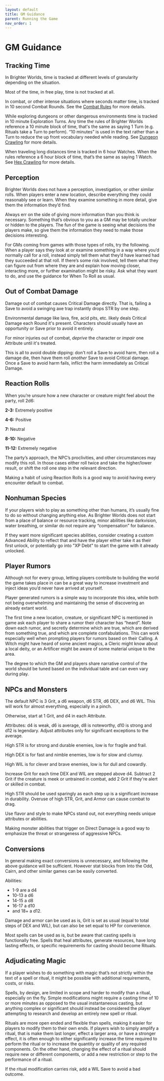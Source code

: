 ```yaml
---
layout: default
title: GM Guidance
parent: Running the Game
nav_order: 1
---
```


# GM Guidance

## Tracking Time

In Brighter Worlds, time is tracked at different levels of granularity depending on the situation.

Most of the time, in free play, time is not tracked at all. 

In combat, or other intense situations where seconds matter time, is tracked in 10 second Combat Rounds. See the [Combat Rules](/Rules/Combat) for more details.

While exploring dungeons or other dangerous environments time is tracked in 10 minute Exploration Turns.  Any time the rules of Brighter Worlds reference a 10 minute block of time, that's the same as saying 1 Turn (e.g. Rituals take a Turn to perform).  “10 minutes” is used in the text rather than a Turn to reduce the up front vocabulary needed while reading. See [Dungeon Crawling](/Running/DungeonCrawling) for more details. 

When traveling long distances time is tracked in 6 hour Watches. When the rules reference a 6 hour block of time, that’s the same as saying 1 Watch. See [Hex Crawling](/Running/Hexcrawling) for more details.

## Perception

Brighter Worlds does not have a perception, investigation, or other similar rolls. When players enter a new location, describe everything they could reasonably see or learn. When they examine something in more detail, give them the information they’d find.

Always err on the side of giving more information than you think is necessary. Something that’s obvious to you as a GM may be totally unclear or hidden to the players. The fun of the game is seeing what decisions the players make, so give them the information they need to make those decisions interesting.

For GMs coming from games with those types of rolls, try the following. When a player says they look at or examine something in a way where you’d normally call for a roll, instead simply tell them what they’d have learned had they succeeded at that roll. If there’s some risk involved, tell them what they can figure out from where they are and explain how moving closer, interacting more, or further examination might be risky. Ask what they want to do, and use the guidance for When To Roll as usual.

## Out of Combat Damage

Damage out of combat causes Critical Damage directly. That is, failing a Save to avoid a swinging axe trap instantly drops STR by one step.

Environmental damage like lava, fire, acid pits, etc. likely deals Critical Damage each Round it's present. Characters should usually have an opportunity or Save prior to avoid it entirely.

For minor injuries out of combat, *deprive* the character or *impair* one Attribute until it's treated. 

This is all to avoid double dipping: don't roll a Save to avoid harm, then roll a damage die, then have them roll *another* Save to avoid Critical damage. Once a Save to avoid harm fails, inflict the harm immediately as Critical Damage.

## Reaction Rolls

When you’re unsure how a new character or creature might feel about the party, roll 2d6:

**2-3:**	Extremely positive

**4-6:**	Positive

**7:**	Neutral

**8-10:**	Negative

**11-12:**	Extremely negative

The party’s approach, the NPC’s proclivities, and other circumstances may modify this roll. In those cases either roll twice and take the higher/lower result, or shift the roll one step in the relevant direction. 

Making a habit of using Reaction Rolls is a good way to avoid having every encounter default to combat.

## Nonhuman Species

If your players wish to play as something other than humans, it’s usually fine to do so without changing anything else. As Brighter Worlds does not start from a place of balance or resource tracking, minor abilities like darkvision, water breathing, or similar do not require any “compensation” for balance.

If they want more significant species abilities, consider creating a custom Advanced Ability to reflect that and have the player either take it as their first unlock, or potentially go into "XP Debt" to start the game with it already unlocked.

## Player Rumors

Although not for every group, letting players contribute to building the world the game takes place in can be a great way to increase investment and inject ideas you’d never have arrived at yourself.

Player generated rumors is a simple way to incorporate this idea, while both not being overwhelming and maintaining the sense of discovering an already extant world.

The first time a new location, creature, or significant NPC is mentioned in game ask each player to share a rumor their character has “heard”. Note down each rumor, and secretly determine which are true, which are derived from something true, and which are complete confabulations. This can work especially well when prompting players for rumors based on their Calling. A Witch might have heard of some ancient magics, a Cleric might know about a local deity, or an Artificer might be aware of some material unique to the area.

The degree to which the GM and players share narrative control of the world should be tuned based on the individual table and can even vary during play.

## NPCs and Monsters

The default NPC is 3 Grit, a d6 weapon, d6 STR, d6 DEX, and d6 WIL. This will work for almost everything, especially in a pinch.

Otherwise, start at 1 Grit, and d4 in each Attribute.

Attributes: d4 is weak, d6 is average, d8 is noteworthy, d10 is strong and d12 is legendary. Adjust attributes only for significant exceptions to the average.

High STR is for strong and durable enemies, low is for fragile and frail.

High DEX is for fast and nimble enemies, low is for slow and clumsy.

High WIL is for clever and brave enemies, low is for dull and cowardly.

Increase Grit for each time DEX and WIL are stepped above d4. Subtract 2 Grit if the creature is meek or untrained in combat, add 2 Grit if they're alert or skilled in combat.

High STR should be used sparingly as each step up is a significant increase in durability. Overuse of high STR, Grit, and Armor can cause combat to drag.

Use flavor and style to make NPCs stand out, not everything needs unique attributes or abilities.

Making monster abilities that trigger on Direct Damage is a good way to emphasize the threat or strangeness of aggressive NPCs.

## Conversions

In general making exact conversions is unnecessary, and following the above guidance will be sufficient. However stat blocks from Into the Odd, Cairn, and other similar games can be easily converted.

Abilities:
 * 1-9 are a d4
 * 10-13 a d6
 * 14-15 a d8
 * 16-17 a d10
 * and 18+ a d12. 

Damage and armor can be used as is, Grit is set as usual (equal to total steps of DEX and WIL), but can also be set equal to HP for convenience.

Most spells can be used as is, but be aware that casting spells is functionally free. Spells that heal attributes, generate resources, have long lasting effects, or specific requirements for casting should become Rituals.

## Adjudicating Magic

If a player wishes to do something with magic that’s not strictly within the text of a spell or ritual, it might be possible with additional requirements, costs, or risks.

Spells, by design, are limited in scope and harder to modify than a ritual, especially on the fly. Simple modifications might require a casting time of 10 or more minutes as opposed to the usual instantaneous casting, but anything complex or significant should instead be considered the player attempting to research and develop an entirely new spell or ritual.

Rituals are more open ended and flexible than spells, making it easier for players to modify them to their own ends. If players wish to simply amplify a ritual, that is make them last longer, effect a larger area, or have a stronger effect, it is often enough to either significantly increase the time required to perform the ritual or to increase the quantity or quality of any required components. On the other hand, changing the effect of a ritual should require new or different components, or add a new restriction or step to the performance of a ritual. 

If the ritual modification carries risk, add a WIL Save to avoid a bad outcome.